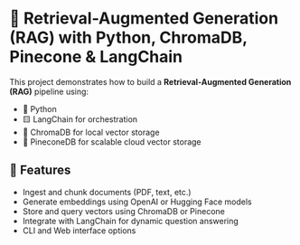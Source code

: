# 🧠 Retrieval-Augmented Generation (RAG) with Python, ChromaDB, Pinecone & LangChain

This project demonstrates how to build a **Retrieval-Augmented Generation (RAG)** pipeline using:
- 🐍 Python
- 🟨 LangChain for orchestration
- 🧱 ChromaDB for local vector storage
- 🌲 PineconeDB for scalable cloud vector storage

## 🚀 Features

- Ingest and chunk documents (PDF, text, etc.)
- Generate embeddings using OpenAI or Hugging Face models
- Store and query vectors using ChromaDB or Pinecone
- Integrate with LangChain for dynamic question answering
- CLI and Web interface options
